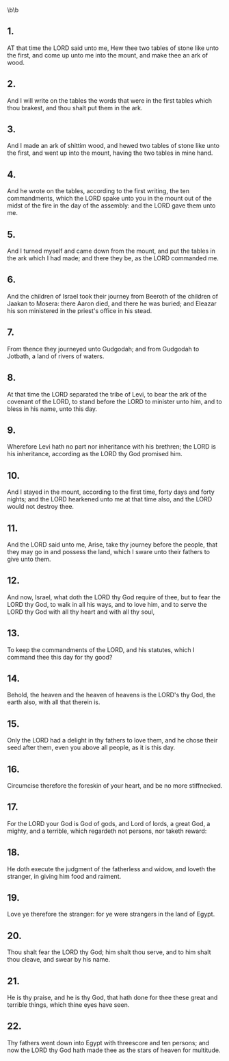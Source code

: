 \b\b
## 1.
AT that time the LORD said unto me, Hew thee two tables of stone like unto the first, and come up unto me into the mount, and make thee an ark of wood.
## 2.
And I will write on the tables the words that were in the first tables which thou brakest, and thou shalt put them in the ark.
## 3.
And I made an ark of shittim wood, and hewed two tables of stone like unto the first, and went up into the mount, having the two tables in mine hand.
## 4.
And he wrote on the tables, according to the first writing, the ten commandments, which the LORD spake unto you in the mount out of the midst of the fire in the day of the assembly: and the LORD gave them unto me.
## 5.
And I turned myself and came down from the mount, and put the tables in the ark which I had made; and there they be, as the LORD commanded me.
## 6.
And the children of Israel took their journey from Beeroth of the children of Jaakan to Mosera: there Aaron died, and there he was buried; and Eleazar his son ministered in the priest's office in his stead.
## 7.
From thence they journeyed unto Gudgodah; and from Gudgodah to Jotbath, a land of rivers of waters.
## 8.
At that time the LORD separated the tribe of Levi, to bear the ark of the covenant of the LORD, to stand before the LORD to minister unto him, and to bless in his name, unto this day.
## 9.
Wherefore Levi hath no part nor inheritance with his brethren; the LORD is his inheritance, according as the LORD thy God promised him.
## 10.
And I stayed in the mount, according to the first time, forty days and forty nights; and the LORD hearkened unto me at that time also, and the LORD would not destroy thee.
## 11.
And the LORD said unto me, Arise, take thy journey before the people, that they may go in and possess the land, which I sware unto their fathers to give unto them.
## 12.
And now, Israel, what doth the LORD thy God require of thee, but to fear the LORD thy God, to walk in all his ways, and to love him, and to serve the LORD thy God with all thy heart and with all thy soul,
## 13.
To keep the commandments of the LORD, and his statutes, which I command thee this day for thy good?
## 14.
Behold, the heaven and the heaven of heavens is the LORD's thy God, the earth also, with all that therein is.
## 15.
Only the LORD had a delight in thy fathers to love them, and he chose their seed after them, even you above all people, as it is this day.
## 16.
Circumcise therefore the foreskin of your heart, and be no more stiffnecked.
## 17.
For the LORD your God is God of gods, and Lord of lords, a great God, a mighty, and a terrible, which regardeth not persons, nor taketh reward:
## 18.
He doth execute the judgment of the fatherless and widow, and loveth the stranger, in giving him food and raiment.
## 19.
Love ye therefore the stranger: for ye were strangers in the land of Egypt.
## 20.
Thou shalt fear the LORD thy God; him shalt thou serve, and to him shalt thou cleave, and swear by his name.
## 21.
He is thy praise, and he is thy God, that hath done for thee these great and terrible things, which thine eyes have seen.
## 22.
Thy fathers went down into Egypt with threescore and ten persons; and now the LORD thy God hath made thee as the stars of heaven for multitude.

